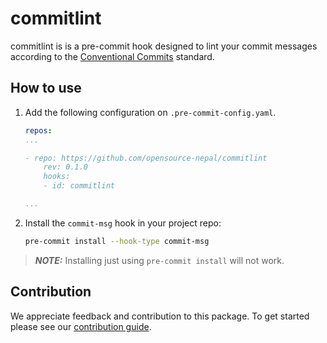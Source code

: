 # commitlint

commitlint is is a pre-commit hook designed to lint your commit messages according to the [Conventional Commits](https://www.conventionalcommits.org/) standard.

## How to use

1. Add the following configuration on `.pre-commit-config.yaml`.

    ```yaml
    repos:
    ...

    - repo: https://github.com/opensource-nepal/commitlint
        rev: 0.1.0
        hooks:
        - id: commitlint

    ...
    ```

2. Install the `commit-msg` hook in your project repo:

    ```bash
    pre-commit install --hook-type commit-msg
    ```

> **_NOTE:_**  Installing just using `pre-commit install` will not work.

## Contribution

We appreciate feedback and contribution to this package. To get started please see our [contribution guide](./CONTRIBUTING.md).
